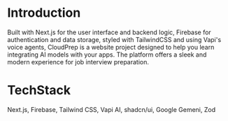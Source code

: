 
# Introduction

Built with Next.js for the user interface and backend logic, Firebase for authentication and data storage, styled with TailwindCSS and using Vapi's voice agents, CloudPrep is a website project designed to help you learn integrating AI models with your apps. The platform offers a sleek and modern experience for job interview preparation.

# TechStack

Next.js,
Firebase,
Tailwind CSS,
Vapi AI,
shadcn/ui,
Google Gemeni,
Zod
